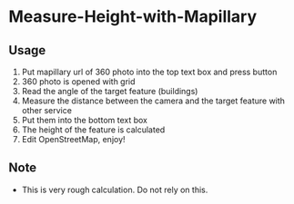 # Measure-Height-with-Mapillary

## Usage
1. Put mapillary url of 360 photo into the top text box and press button
1. 360 photo is opened with grid
1. Read the angle of the target feature (buildings)
1. Measure the distance between the camera and the target feature with other service
1. Put them into the bottom text box
1. The height of the feature is calculated
1. Edit OpenStreetMap, enjoy!

## Note
* This is very rough calculation. Do not rely on this.
